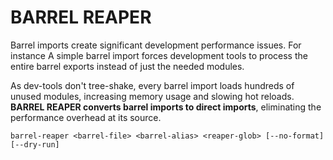 # BARREL REAPER

Barrel imports create significant development performance issues. For instance A simple barrel import forces development tools to process the entire barrel exports instead of just the needed modules.

As dev-tools don't tree-shake, every barrel import loads hundreds of unused modules, increasing memory usage and slowing hot reloads. **BARREL REAPER converts barrel imports to direct imports**, eliminating the performance overhead at its source.

`barrel-reaper <barrel-file> <barrel-alias> <reaper-glob> [--no-format] [--dry-run]`
